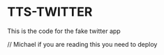 # TTS-TWITTER
This is the code for the fake twitter app 

// Michael if you are reading this you need to deploy
